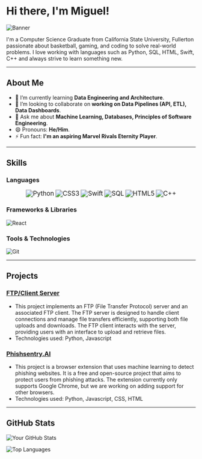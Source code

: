 # Hi there, I'm Miguel!

![Banner](https://pbs.twimg.com/media/EHGcIOkUYAA4rFB.jpg:large) <!-- Add a banner image here -->

I'm a Computer Science Graduate from California State University, Fullerton passionate about basketball, gaming, and coding to solve real-world problems. I love working with languages such as Python, SQL, HTML, Swift, C++ and always strive to learn something new.

---

## **About Me**
- 🌱 I’m currently learning **Data Engineering and Architecture**.
- 👯 I’m looking to collaborate on **working on Data Pipelines (API, ETL), Data Dashboards**.
- 💬 Ask me about **Machine Learning, Databases, Principles of Software Engineering**.
- 😄 Pronouns: **He/Him**.
- ⚡ Fun fact: **I'm an aspiring Marvel Rivals Eternity Player**.

---

## **Skills**
### **Languages**
<p align="center">
  <img src="https://img.shields.io/badge/Python-3670A0?style=for-the-badge&logo=python&logoColor=ffdd54" title="Python" style="zoom: 120%;">
  <img src="https://img.shields.io/badge/CSS3-1572B6?style=for-the-badge&logo=css3&logoColor=white" title="CSS3" style="zoom: 120%;">
  <img src="https://img.shields.io/badge/Swift-F05138?logo=Swift&logoColor=white&style=for-the-badge" title="Swift" style="zoom: 120%;">
  <img src="https://img.shields.io/badge/SQL-000?&logo=MySQL&logoColor=4479A1&style=for-the-badge" title="SQL" style="zoom: 120%;">
  <img src="https://img.shields.io/badge/HTML5-E34F26?style=for-the-badge&logo=html5&logoColor=white" title="HTML5" style="zoom: 120%;">
  <img src="https://img.shields.io/badge/C++-00599C?style=for-the-badge&logo=c%2B%2B&logoColor=white" title="C++" style="zoom: 120%;">
</p>



### **Frameworks & Libraries**
![React](https://img.shields.io/badge/React-61DAFB?style=for-the-badge&logo=react&logoColor=black)

### **Tools & Technologies**
![Git](https://img.shields.io/badge/Git-F05032?style=for-the-badge&logo=git&logoColor=white)

---

## **Projects**
### **[FTP/Client Server](https://github.com/qtmgh/FTPServerClient)**
- This project implements an FTP (File Transfer Protocol) server and an associated FTP client. The FTP server is designed to handle client connections and manage file transfers efficiently, supporting both file uploads and downloads. The FTP client interacts with the server, providing users with an interface to upload and retrieve files.
- Technologies used: Python, Javascript

### **[Phishsentry.AI](https://github.com/SimonLariz/PhishSentry.AI)**
- This project is a browser extension that uses machine learning to detect phishing websites. It is a free and open-source project that aims to protect users from phishing attacks. The extension currently only supports Google Chrome, but we are working on adding support for other browsers.
- Technologies used: Python, Javascript, CSS, HTML

---

## **GitHub Stats**
![Your GitHub Stats](https://github-readme-stats.vercel.app/api?username=qtmgh&show_icons=true&theme=radical)

![Top Languages](https://github-readme-stats.vercel.app/api/top-langs/?username=qtmgh&layout=compact&theme=radical)
